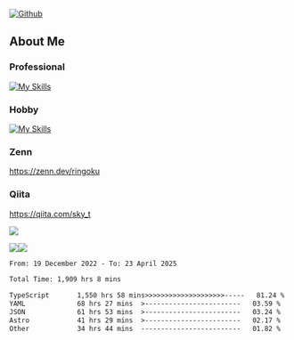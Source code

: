 [![Github](https://img.shields.io/github/followers/skyt-a?label=Follow&style=social)](https://github.com/skyt-a)

## About Me
### Professional
[![My Skills](https://skillicons.dev/icons?i=react,ts,js,nodejs,java,graphql,firebase,githubactions&theme=light)](https://skillicons.dev)
### Hobby
[![My Skills](https://skillicons.dev/icons?i=unity,rust,py&theme=light)](https://skillicons.dev)

### Zenn
https://zenn.dev/ringoku
### Qiita
https://qiita.com/sky_t


![](https://github-profile-summary-cards.vercel.app/api/cards/profile-details?username=skyt-a&theme=default)

![](https://github-profile-summary-cards.vercel.app/api/cards/repos-per-language?username=skyt-a&theme=default)![](https://github-profile-summary-cards.vercel.app/api/cards/stats?username=RinGoku&theme=default)

<!--START_SECTION:waka-->

```txt
From: 19 December 2022 - To: 23 April 2025

Total Time: 1,909 hrs 8 mins

TypeScript       1,550 hrs 58 mins>>>>>>>>>>>>>>>>>>>>-----   81.24 %
YAML             68 hrs 27 mins  >------------------------   03.59 %
JSON             61 hrs 53 mins  >------------------------   03.24 %
Astro            41 hrs 29 mins  >------------------------   02.17 %
Other            34 hrs 44 mins  -------------------------   01.82 %
```

<!--END_SECTION:waka-->
